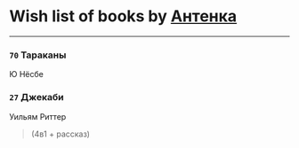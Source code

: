 # Wish list of books by [Антенка](https://plus.google.com/u/0/118158645037334943900/)
---

### `70` Тараканы
Ю Нёсбе

### `27` Джекаби
Уильям Риттер
> (4в1 + рассказ)

